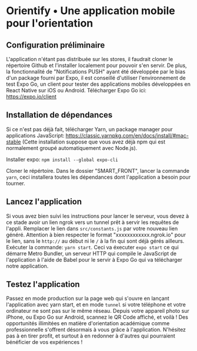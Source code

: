 # Orientify • Une application mobile pour l'orientation

## Configuration préliminaire

L'application n'étant pas distribuée sur les stores, il faudrait cloner le répertoire Github et l'installer localement pour pouvoir s'en servir. De plus, la fonctionnalité de "Notifications PUSH" ayant été développée par le bias d'un package fourni par Expo, il est conseillé d'utiliser l'environnement de test Expo Go, un client pour tester des applications mobiles développées en React Native sur iOS ou Android. Télécharger Expo Go ici: https://expo.io/client

## Installation de dépendances

Si ce n'est pas déjà fait, télécharger Yarn, un package manager pour applications JavaScript: https://classic.yarnpkg.com/en/docs/install/#mac-stable
(Cette installation suppose que vous avez déjà npm qui est normalement groupé automatiquement avec Node.js).

Installer expo: ```npm install --global expo-cli```

Cloner le répértoire. Dans le dossier "SMART_FRONT", lancer la commande ```yarn```, ceci installera toutes les dépendances dont l'application a besoin pour tourner.

## Lancez l'application

Si vous avez bien suivi les instructions pour lancer le serveur, vous devez à ce stade avoir un lien ngrok vers un tunnel prêt à servir les requêtes de l'appli. Remplacer le lien dans ```src/constants.js``` par votre nouveau lien généré. Attention à bien respecter le format "xxxxxxxxxxxx.ngrok.io" pour le lien, sans le ```http://``` au début ni le ```/``` à la fin qui sont déjà gérés ailleurs. 
Exécuter la commande: ```yarn start```. Ceci va éxecuter ```expo start``` ce qui démarre Metro Bundler, un serveur HTTP qui compile le  JavaScript de l'application à l'aide de Babel pour le servir à Expo Go qui va télécharger notre application.

## Testez l'application 

Passez en mode production sur la page web qui s'ouvre en lançant l'application avec yarn start, et en mode ```tunnel``` si votre téléphone et votre ordinateur ne sont pas sur le même réseau. 
Depuis votre appareil photo sur iPhone, ou Expo Go sur Android, scannez le QR Code affiché, et voilà ! Des opportunités illimitées en matière d'orientation académique comme professionnelle s'offrent désormais à vous grâce à l'application. N'hésitez pas à en tirer profit, et surtout à en redonner à d'autres qui pourraient bénéficier de vos expériences ! 
